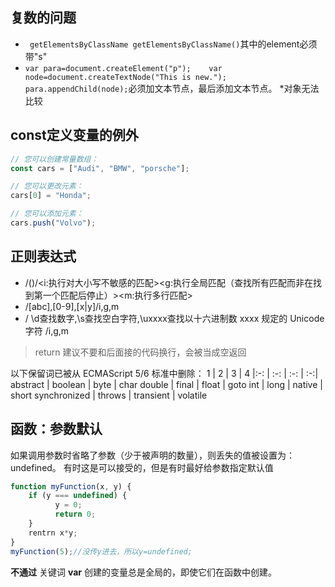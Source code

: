 ## 复数的问题
* ` getElementsByClassName getElementsByClassName()`其中的element必须带"s"
* `var para=document.createElement("p");   
var node=document.createTextNode("This is new.");    
para.appendChild(node);`必须加文本节点，最后添加文本节点。
*对象无法比较

## const定义变量的例外
```javascript
// 您可以创建常量数组：
const cars = ["Audi", "BMW", "porsche"];

// 您可以更改元素：
cars[0] = "Honda";

// 您可以添加元素：
cars.push("Volvo"); 
```
## 正则表达式

* /()/<i:执行对大小写不敏感的匹配><g:执行全局匹配（查找所有匹配而非在找到第一个匹配后停止）><m:执行多行匹配> 
* /[abc],[0-9],[x|y]/i,g,m 
* / \d查找数字,\s查找空白字符,\uxxxx查找以十六进制数 xxxx 规定的 Unicode 字符 /i,g,m

> return 建议不要和后面接的代码换行，会被当成空返回   

以下保留词已被从 ECMAScript 5/6 标准中删除：
 1 | 2 | 3 | 4 
 |:-: | :-: | :-: | :-:| 
 abstract |	boolean |	byte |	char 
 double |	final |	float |	goto 
 int |	long |	native |	short 
 synchronized |	throws |	transient |	volatile 

## 函数：参数默认
如果调用参数时省略了参数（少于被声明的数量），则丢失的值被设置为：undefined。
有时这是可以接受的，但是有时最好给参数指定默认值
```javascript
function myFunction(x, y) {
    if (y === undefined) {
          y = 0;
          return 0;
    } 
    rentrn x*y;
}
myFunction(5);//没传y进去，所以y=undefined;
```
**不通过** 关键词 **var** 创建的变量总是全局的，即使它们在函数中创建。
